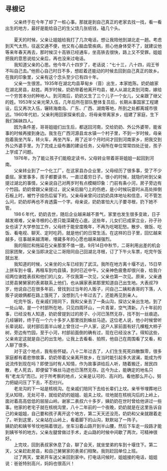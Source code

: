 ## 寻根记
　　父亲终于在今年了却了一桩心事。那就是到自己真正的老家去找一找，看一看出生的地方，最好是能给自己的生父烧几张纸钱，磕几个头。<br>  
　　夏天的时候，父亲让姐姐给我打了几次电话，想让我陪他到湖北走一趟。考虑到天气太热，往返交通不便，他又有心脑血管疾病，担心他身体受不了，就建议他等来年春天再去，那时候汉十高铁已经通车，坐高铁去很快，路上又不受罪。姐姐把我的意思说给父亲后，再也没来过电话。<br>
　　我知道父亲的心思。他今年八十四岁了，老话说：“七十三，八十四，阎王爷不叫自己去。”他担心自己时日不多，想趁着还能动的时候去回到自己真正的故乡。在我的印象里，父亲有这个念头至少已有四十年。<br>
　　父亲一生很苦。1935年在湖北均县草甸乡（音）出生，本家姓陈。奶奶娘家在湖北房县，赵姓。两岁时候，奶奶带着他离开均县，被人从湖北卖到河南，嫁给一个穷苦本分的种地人。到河南后，奶奶又生了三个儿子一个女儿，父亲跟了继父的姓。1953年父亲光荣入伍，几年后所在部队整体复员后，长期从事国家工程建设，后又再次入伍，辗转海南岛、广东、广西、湖南等地，所到之处都离城市很远。1960年代初，父亲利用回家探亲机会，将母亲带离家乡，组建了家庭，生下我们姊妹四人。<br>
　　因为条件差，哥哥姐姐们出生后，都送回河南，交给奶奶、外公外婆带，能省事的时候再接到身边。我生在广西河源县龙水镇一个村子里，不到一岁时候，母亲抱着我坐汽车，转火车，再坐汽车，用了近半个月时间才回到河南家乡，把我交到外公外婆手里。为了完成上级布置的建设任务，父母所在单位常常四处迁徙，孩子上学成了问题。  
　　1976年，为了能让孩子们能稳定读书，父母转业带着哥哥姐姐一起回到河南。<br>
　　父亲转业到了一个化工厂，在这家县办企业里，父母经历了很多事，受了不少委屈。家里事多，孩子都要读书，一直过着穷日子。很小的时候，就隐约听到父亲提过湖北的事情，父亲说自己对两岁时有点模糊印象：门前有条小河，房子旁边有个竹园。奶奶曾跟父亲提过，说父亲后脑勺上的伤疤，是小时候玩耍时从高处摔倒石板上时，被竹子挂伤后留下的。父亲母亲曾问过奶奶具体地址和信息，可不管怎么问，奶奶却再也不肯透露一个字。母亲说，奶奶害怕大儿子要寻根，扔下她不管。<br>
　　198６年代，奶奶去世，随后企业越来越不景气，家里也发生很多变故，日子越发艰难，父亲寻根的心思只能深藏在心底。这些年，儿女们已成家立业，孙子孙女也读了大学参加工作，父母终于能安度晚年，不再为吃喝犯愁。散步、做饭、吃饭、看电视、聊天、定时吃药，就是他们的日常生活。在这样的日子里，回忆越来越多，往事越来越清晰，埋藏多年的心愿也越来越强烈。<br>
　　我的阻拦和拖延在父亲那里不值一提。9月14日中秋节，二哥利用出差的机会回家团聚，父亲当即决定让二哥陪同自己回湖北寻根，订了下午火车票，吃完午饭就出发.<br> 
　　我知道的时候，父亲坐的火车已经到了武汉。我所在地方离十堰不远，15日早上拼车到十堰，再租车到均县镇，到时已近中午。父亲神色疲惫却很兴奋，给我介绍两位谢姓表叔和他们的儿女，不仅我第一次见，父亲也第一次见。原来，父亲通过房县舅舅家的表弟联系上他们，也从姨家表弟那里知道自己出生地。大表叔79岁，他说自己在很多年前，曾找到过当年的人贩子，问自己二姨和表哥的下落，人贩子说娘俩都在路上饿死了，没想到几十年过去了，还能再见到亲人。<br>
　　吃完午饭，在亲戚们陪同下，我和父亲去了一条山沟，探访父亲出生地。到了一处山坳，是一个村部所在地，只见四周环山，一片青翠，空气清新。八十年前的事，已经没有人知道，奶奶曾提到过的房子、小河已荡然无存，找不到一丝痕迹。几经辗转，终于在一个六十多岁人那里找到蛛丝马迹。这位老人说，他小时候曾听长辈说起，说村部后面半山坡上曾住过一户人家，这户人家前面有好几棵粗大柿子树，旁边有竹园，至于小河，村部前面倒的确有过，现在已经没水了。得知这些，父亲肯定这就是自己的出生地，让我上去看看、拍照，他自己在周围看了又看，和人聊了很多。<br>
　　对于这个地点，我有些怀疑。八十二年过去了，人们生生死死四散飘零，很多家庭都有着悲惨故事，奶奶带着父亲离开故乡，在当时能引起多大波澜，能成为传说流传到现在吗？即使当时有人知情，作为故事讲给后人听，随着搬迁，居民四散，老人死去，即便留下蛛丝马迹也已荡然无存。迄今为止，能确定的地名只有“老龙沟”而已。对于所考察的地点，父亲是认可的、高兴的。看他那么开心，努力把疑问压了下去，不忍扫兴。<br>
　　老龙沟的下一站是核桃沟。在亲戚们陪同下去给长辈们上坟。亲爷爷埋葬地已无从知晓，无处可寻，就给奶奶的姐姐、姐夫上坟。坟地就在核桃沟后的上岭上，面对着高高低低的层层山岭。谢家二表叔六十多岁，姨奶奶在世时曾给他讲过一些事。他家的老宅子就在核桃沟里，八十二年前的一个夜晚，奶奶就是在这里告诉自己的亲姐姐，自己要和孩子离开这个地方，第二天天还没亮，奶奶和父亲就跟着走了。听到这里，父亲站在山岭上，看着脚下的山沟，默默站了一阵子。<br>
姨奶奶和姨爷爷坟地隔着很远，坐车沿着山路开到半山腰，然后下车走一段路才能到姨爷爷的地方。父亲左腿曾做过手术，走山路的时候中间歇了两次，可精神很好。<br>
　　上完坟，回到表叔家休息了会，聊了会天，就坐堂弟的车到十堰住下。第二天，父亲赶赴房县，和自己舅舅家的表弟们相聚。我则赶回单位上班。<br>
　　过了两天，堂弟开车送父亲回到家中。打电话问候时，姐姐接的电话，姐姐说：爸爸特别高兴，妈妈也很高兴！<br>
